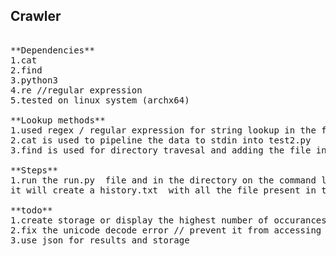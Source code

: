 ## Crawler 
<pre> 
**Dependencies** 
1.cat 
2.find 
3.python3 
4.re //regular expression 
5.tested on linux system (archx64)

**Lookup methods**
1.used regex / regular expression for string lookup in the files
2.cat is used to pipeline the data to stdin into test2.py
3.find is used for directory travesal and adding the file in history.txt 

**Steps**
1.run the run.py  file and in the directory on the command line 
it will create a history.txt  with all the file present in the passed on directory and that pipelines into test2.py which will return occurences of term provided 

**todo** 
1.create storage or display the highest number of occurances 
2.fix the unicode decode error // prevent it from accessing the non-decodable format 
3.use json for results and storage 
</pre> 
